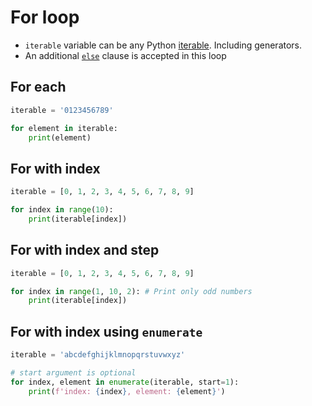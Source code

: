 # For loop

- `iterable` variable can be any Python [iterable](https://docs.python.org/3/glossary.html#term-iterable). Including generators.
- An additional [`else`](else.md) clause is accepted in this loop

## For each

```python
iterable = '0123456789'

for element in iterable:
    print(element)
```

## For with index

```python
iterable = [0, 1, 2, 3, 4, 5, 6, 7, 8, 9]

for index in range(10):
    print(iterable[index])
```

## For with index and step

```python
iterable = [0, 1, 2, 3, 4, 5, 6, 7, 8, 9]

for index in range(1, 10, 2): # Print only odd numbers
    print(iterable[index])
```

## For with index using `enumerate`

``` python
iterable = 'abcdefghijklmnopqrstuvwxyz'

# start argument is optional
for index, element in enumerate(iterable, start=1):
	print(f'index: {index}, element: {element}')
```